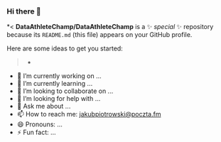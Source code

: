 ### Hi there 👋
*<
**DataAthleteChamp/DataAthleteChamp** is a ✨ _special_ ✨ repository because its `README.md` (this file) appears on your GitHub profile.

Here are some ideas to get you started:
>*
- 🔭 I’m currently working on ...
- 🌱 I’m currently learning ...
- 👯 I’m looking to collaborate on ...
- 🤔 I’m looking for help with ...
- 💬 Ask me about ...
- 📫 How to reach me: jakubpiotrowski@poczta.fm
- 😄 Pronouns: ...
- ⚡ Fun fact: ...

